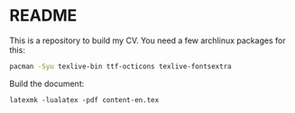 # README

This is a repository to build my CV. You need a few archlinux packages for this:

```bash
pacman -Syu texlive-bin ttf-octicons texlive-fontsextra
```

Build the document:

```
latexmk -lualatex -pdf content-en.tex
```
